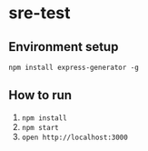 # sre-test

## Environment setup
`npm install express-generator -g`

## How to run
1. `npm install`
2. `npm start`
3. `open http://localhost:3000`
